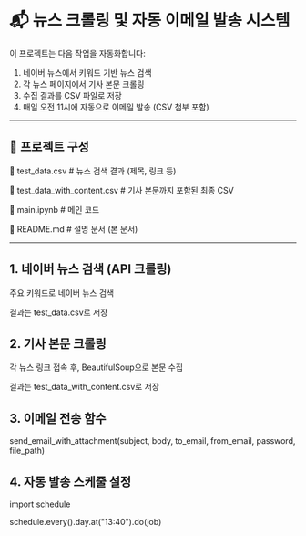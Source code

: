 # 📬 뉴스 크롤링 및 자동 이메일 발송 시스템

이 프로젝트는 다음 작업을 자동화합니다:

1. 네이버 뉴스에서 키워드 기반 뉴스 검색  
2. 각 뉴스 페이지에서 기사 본문 크롤링  
3. 수집 결과를 CSV 파일로 저장  
4. 매일 오전 11시에 자동으로 이메일 발송 (CSV 첨부 포함)

---

## 📁 프로젝트 구성

📄 test_data.csv # 뉴스 검색 결과 (제목, 링크 등)

📄 test_data_with_content.csv # 기사 본문까지 포함된 최종 CSV

📄 main.ipynb # 메인 코드

📄 README.md # 설명 문서 (본 문서)

---

## 1. 네이버 뉴스 검색 (API 크롤링)

주요 키워드로 네이버 뉴스 검색

결과는 test_data.csv로 저장


## 2. 기사 본문 크롤링

각 뉴스 링크 접속 후, BeautifulSoup으로 본문 수집

결과는 test_data_with_content.csv로 저장


## 3. 이메일 전송 함수

send_email_with_attachment(subject, body, to_email, from_email, password, file_path)


## 4. 자동 발송 스케줄 설정

import schedule

schedule.every().day.at("13:40").do(job)

